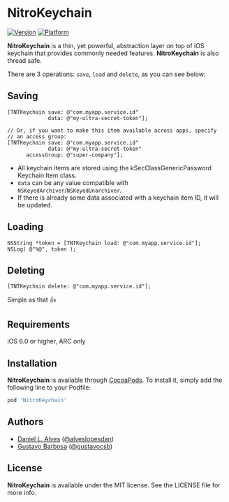 NitroKeychain
=============
[![Version](http://cocoapod-badges.herokuapp.com/v/NitroKeychain/badge.png)](http://cocoadocs.org/docsets/NitroKeychain)
[![Platform](http://cocoapod-badges.herokuapp.com/p/NitroKeychain/badge.png)](http://cocoadocs.org/docsets/NitroKeychain)
<!-- [![TravisCI](https://travis-ci.org/danielalves/NitroKeychain.svg?branch=master)](https://travis-ci.org/danielalves/NitroKeychain) -->

**NitroKeychain** is a thin, yet powerful, abstraction layer on top of iOS keychain that provides commonly needed features. **NitroKeychain** is also thread safe.

There are 3 operations: `save`, `load` and `delete`, as you can see below:

Saving
------

```objc
[TNTKeychain save: @"com.myapp.service.id" 
             data: @"my-ultra-secret-token"];
             
// Or, if you want to make this item available across apps, specify 
// an access group:
[TNTKeychain save: @"com.myapp.service.id" 
             data: @"my-ultra-secret-token"
      accessGroup: @"super-company"];

```

- All keychain items are stored using the kSecClassGenericPassword Keychain Item class.
- `data` can be any value compatible with `NSKeyedArchiver`/`NSKeyedUnarchiver`.
- If there is already some data associated with a keychain item ID, it will be updated.

Loading
-------

```objc
NSString *token = [TNTKeychain load: @"com.myapp.service.id"];
NSLog( @"%@", token );
```

Deleting
--------

```objc
[TNTKeychain delete: @"com.myapp.service.id"];
```

Simple as that :+1:

Requirements
------------

iOS 6.0 or higher, ARC only

Installation
------------

**NitroKeychain** is available through [CocoaPods](http://cocoapods.org). To install it, simply add the following line to your Podfile:

```ruby
pod 'NitroKeychain'
```

Authors
-------

- [Daniel L. Alves](http://github.com/danielalves) ([@alveslopesdan](https://twitter.com/alveslopesdan))
- [Gustavo Barbosa](http://github.com/barbosa) ([@gustavocsb](https://twitter.com/gustavocsb))

License
-------

**NitroKeychain** is available under the MIT license. See the LICENSE file for more info.
